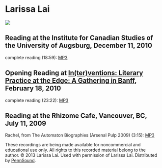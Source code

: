 Larissa Lai
===========

![](http://media.sas.upenn.edu/pennsound/authors/Lai/llai_2011.jpg)

Reading at the Institute for Canadian Studies of the University of Augsburg, December 11, 2010
----------------------------------------------------------------------------------------------

complete reading (18:59): [MP3](%3Ca%20href=)

Opening Reading at [In(ter)ventions: Literary Practice at the Edge: A Gathering in Banff](http://www.banffcentre.ca/programs/program.aspx?id=1278), February 18, 2010
---------------------------------------------------------------------------------------------------------------------------------------------------------------------

complete reading (23:22): [MP3](http://media.sas.upenn.edu/pennsound/authors/Lai/Lai-Larissa_Complete-Reading_Interventions-Literary-Practice-at-the-Edge_Banff_2-18-10.mp3)

Reading at the Rhizome Cafe, Vancouver, BC, July 11, 2009
---------------------------------------------------------

Rachel, from The Automaton Biographies (Arsenal Pulp 2009) (3:15): [MP3](http://media.sas.upenn.edu/pennsound/authors/Lai/Lai-Larissa_Rachel_Rhizome-Cafe_Vancouver_07-11-09.mp3)

These recordings are being made available for noncommercial and educational use only. All rights to this recorded material belong to the author. © 2013
Larissa Lai. Used with permission of Larissa Lai. Distributed by [PennSound](http://writing.upenn.edu/pennsound/).
